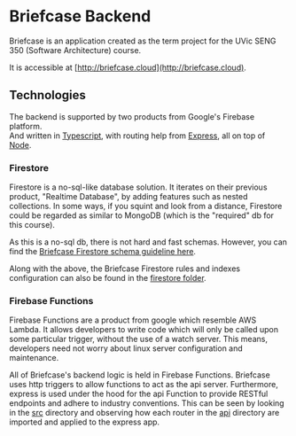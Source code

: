 # Briefcase Backend

Briefcase is an application created as the term project for the UVic SENG 350 
(Software Architecture) course. 

It is accessible at [http://briefcase.cloud](http://briefcase.cloud). 

## Technologies  

The backend is supported by two products from Google's Firebase platform.  
And written in [Typescript](https://www.typescriptlang.org/), with routing 
help from [Express](https://expressjs.com/), all on top of 
[Node](https://nodejs.org/).

### Firestore  

Firestore is a no-sql-like database solution. It iterates on their previous 
product, "Realtime Database", by adding features such as nested collections. 
In some ways, if you squint and look from a distance, Firestore could be 
regarded as similar to MongoDB (which is the "required" db for this course).  

As this is a no-sql db, there is not hard and fast schemas. However, you can 
find the [Briefcase Firestore schema guideline here](./firestore/README.md). 

Along with the above, the Briefcase Firestore rules and indexes configuration 
can also be found in the [firestore folder](./firestore).

### Firebase Functions

Firebase Functions are a product from google which resemble AWS Lambda. 
It allows developers to write code which will only be called upon some 
particular trigger, without the use of a watch server.
This means, developers need not worry about linux server configuration and 
maintenance. 

All of Briefcase's backend logic is held in Firebase Functions. 
Briefcase uses http triggers to allow functions to act as the api server. 
Furthermore, express is used under the hood for the api Function to provide 
RESTful endpoints and adhere to industry conventions. 
This can be seen by looking in the [src](./src) directory and observing how 
each router in the [api](./src/api) directory are imported and applied to the 
express app.


